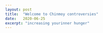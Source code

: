 ```yaml
---
layout: post
title:  "Welcome to Chinmoy controversies"
date:   2020-06-25
excerpt: "increasing yourinner hunger"
---
```

